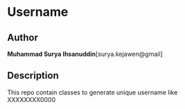 Username
========

Author
------

**Muhammad Surya Ihsanuddin**[surya.kejawen@gmail]

Description
-----------

This repo contain classes to generate unique username like XXXXXXXX0000

